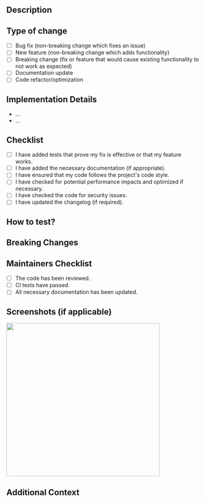 ## Description
<!-- Please include a summary of the change and which issue is fixed or features are added. Also, provide relevant motivation and context. If this is a breaking change, explain why and what to expect. -->

## Type of change
<!-- Please delete options that are not relevant. -->
- [ ] Bug fix (non-breaking change which fixes an issue)
- [ ] New feature (non-breaking change which adds functionality)
- [ ] Breaking change (fix or feature that would cause existing functionality to not work as expected)
- [ ] Documentation update
- [ ] Code refactor/optimization

## Implementation Details
<!-- Please include a summary of the technical changes and which issue is fixed or features are added. -->
- ...
- ...

## Checklist
<!-- Please ensure that your pull request meets the following requirements by checking the boxes. If something is not applicable, leave it unchecked. -->
- [ ] I have added tests that prove my fix is effective or that my feature works.
- [ ] I have added the necessary documentation (if appropriate).
- [ ] I have ensured that my code follows the project's code style.
- [ ] I have checked for potential performance impacts and optimized if necessary.
- [ ] I have checked the code for security issues.
- [ ] I have updated the changelog (if required).

## How to test?
<!-- Please describe the tests that you ran to verify your changes. Include details about the test environment, test cases, and results. Attach test logs if possible. -->

## Breaking Changes
<!-- If this PR introduces breaking changes, list them here, explaining what is broken and how users can migrate their existing code. -->

## Maintainers Checklist
<!-- This section is for project maintainers to use before merging the PR. -->
- [ ] The code has been reviewed.
- [ ] CI tests have passed.
- [ ] All necessary documentation has been updated.

## Screenshots (if applicable)
<!-- If your changes involve a UI update, provide before and after screenshots to illustrate your changes. -->
<img src="https://github.com/link" height="400" />

## Additional Context
<!-- Add any other context or information about the pull request that might be helpful, such as related PRs, references, discussions, etc. -->
